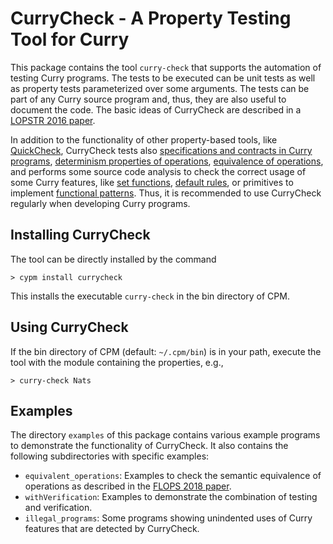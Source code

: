 CurryCheck - A Property Testing Tool for Curry
==============================================

This package contains the tool `curry-check` that supports
the automation of testing Curry programs.
The tests to be executed can be unit tests as well as
property tests parameterized over some arguments.
The tests can be part of any Curry source program
and, thus, they are also useful to document the code.
The basic ideas of CurryCheck are described in a
[LOPSTR 2016 paper](http://dx.doi.org/10.1007/978-3-319-63139-4_13).

In addition to the functionality of other property-based tools,
like [QuickCheck](https://en.wikipedia.org/wiki/QuickCheck),
CurryCheck tests also
[specifications and contracts in Curry programs](http://dx.doi.org/10.1007/978-3-642-27694-1_4),
[determinism properties of operations](http://dx.doi.org/10.1007/978-3-319-51676-9_1),
[equivalence of operations](http://dx.doi.org/10.1007/978-3-319-90686-7_10),
and performs some source code analysis to check the correct usage
of some Curry features, like
[set functions](http://doi.acm.org/10.1145/1599410.1599420),
[default rules](http://doi.org/10.1017/S1471068416000168),
or primitives to implement
[functional patterns](https://doi.org/10.1007/11680093_2).
Thus, it is recommended to use CurryCheck regularly
when developing Curry programs.


Installing CurryCheck
---------------------

The tool can be directly installed by the command

    > cypm install currycheck

This installs the executable `curry-check` in the bin directory of CPM.


Using CurryCheck
----------------

If the bin directory of CPM (default: `~/.cpm/bin`) is in your path,
execute the tool with the module containing the properties, e.g.,

    > curry-check Nats


Examples
--------

The directory `examples` of this package contains
various example programs to demonstrate the functionality
of CurryCheck. It also contains the following subdirectories
with specific examples:

* `equivalent_operations`: Examples to check the semantic equivalence
  of operations as described in the
  [FLOPS 2018 paper](http://dx.doi.org/10.1007/978-3-319-90686-7_10).
* `withVerification`: Examples to demonstrate the combination of
  testing and verification.
* `illegal_programs`: Some programs showing unindented uses of
  Curry features that are detected by CurryCheck.

